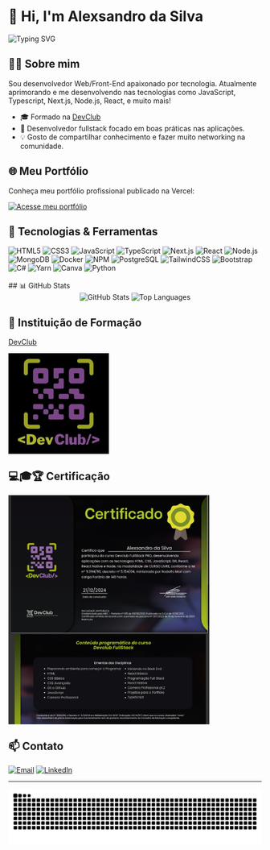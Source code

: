 # 👋 Hi, I'm Alexsandro da Silva

<img src="https://readme-typing-svg.demolab.com?font=Press+Start+2P&size=15&pause=1000&color=6ECF42&width=435&lines=Hello+World!+I'm+Alexsandro;Web%2FFront-End+Developer;Always+learning+new+techs" alt="Typing SVG" />

## 👨‍💻 Sobre mim

Sou desenvolvedor Web/Front-End apaixonado por tecnologia. Atualmente aprimorando e me desenvolvendo nas tecnologias como JavaScript, Typescript, Next.js, Node.js, React, e muito mais!

- 🎓 Formado na [DevClub](https://rodolfomori.com.br/)
- 🌱 Desenvolvedor fullstack focado em boas práticas nas aplicações.
- 💡 Gosto de compartilhar conhecimento e fazer muito networking na comunidade.

## 🌐 Meu Portfólio

Conheça meu portfólio profissional publicado na Vercel:

[![Acesse meu portfólio](https://img.shields.io/badge/Portfólio-VERCEL-000?style=for-the-badge&logo=vercel&logoColor=white)](https://portifolio-alexdev.vercel.app/)

## 🚀 Tecnologias & Ferramentas
<div class="tech-icons-container" align="left">
  <img src="https://cdn.jsdelivr.net/gh/devicons/devicon/icons/html5/html5-original.svg" width="42" height="42" alt="HTML5"/>
  <img src="https://cdn.jsdelivr.net/gh/devicons/devicon/icons/css3/css3-original.svg" width="42" height="42" alt="CSS3"/>
  <img src="https://cdn.jsdelivr.net/gh/devicons/devicon/icons/javascript/javascript-original.svg" width="42" height="42" alt="JavaScript"/>
  <img src="https://cdn.jsdelivr.net/gh/devicons/devicon/icons/typescript/typescript-original.svg" width="42" height="42" alt="TypeScript"/>
  <img src="https://cdn.jsdelivr.net/gh/devicons/devicon/icons/nextjs/nextjs-original.svg" width="42" height="42" alt="Next.js"/>
  <img src="https://cdn.jsdelivr.net/gh/devicons/devicon/icons/react/react-original.svg" width="42" height="42" alt="React"/>
  <img src="https://cdn.jsdelivr.net/gh/devicons/devicon/icons/nodejs/nodejs-original.svg" width="42" height="42" alt="Node.js"/>
  <img src="https://cdn.jsdelivr.net/gh/devicons/devicon/icons/mongodb/mongodb-original.svg" width="42" height="42" alt="MongoDB"/>
  <img src="https://cdn.jsdelivr.net/gh/devicons/devicon/icons/docker/docker-original.svg" width="42" height="42" alt="Docker"/>
  <img src="https://cdn.jsdelivr.net/gh/devicons/devicon/icons/npm/npm-original-wordmark.svg" width="42" height="42" alt="NPM"/>
  <img src="https://cdn.jsdelivr.net/gh/devicons/devicon/icons/postgresql/postgresql-original.svg" width="42" height="42" alt="PostgreSQL"/>
  <img src="https://cdn.jsdelivr.net/gh/devicons/devicon/icons/tailwindcss/tailwindcss-original-wordmark.svg" width="42" height="42" alt="TailwindCSS"/>
  <img src="https://cdn.jsdelivr.net/gh/devicons/devicon/icons/bootstrap/bootstrap-original.svg" width="42" height="42" alt="Bootstrap"/>
  <img src="https://cdn.jsdelivr.net/gh/devicons/devicon/icons/csharp/csharp-original.svg" width="42" height="42" alt="C#"/>
  <img src="https://cdn.jsdelivr.net/gh/devicons/devicon/icons/yarn/yarn-original.svg" width="42" height="42" alt="Yarn"/>
  <img src="https://cdn.jsdelivr.net/gh/devicons/devicon/icons/canva/canva-original.svg" width="42" height="42" alt="Canva"/>
  <img src="https://cdn.jsdelivr.net/gh/devicons/devicon/icons/python/python-original.svg" width="42" height="42" alt="Python"/>
</div>
<br>
## 📊 GitHub Stats

<div align="center">
  <img src="https://github-readme-stats.vercel.app/api?username=alx-8914&show_icons=true&theme=dark" height="150" alt="GitHub Stats"/>
  <img src="https://github-readme-stats.vercel.app/api/top-langs/?username=alx-8914&layout=compact&theme=dark" height="150" alt="Top Languages"/>
</div>

## 🏫 Instituição de Formação

[DevClub](https://rodolfomori.com.br/)

<img align="center" alt="DevClub Logo" width="200" src="https://github.com/alx-8914/alx-8914/raw/main/dev_club_devs_logo.jpg">

## 💻🎓🏆 Certificação

<img align="center" alt="Captura de tela 1" width="400" src="Captura de tela 2024-12-27 184428.png" />
<img align="center" alt="Captura de tela 2" width="400" src="Captura de tela 2024-12-27 180656.png" />

## 📫 Contato

<div align="left">
  <a href="mailto:alexdevsilva@gmail.com"><img src="https://img.shields.io/badge/-Email-000?style=for-the-badge&logo=gmail&logoColor=white" height="28" alt="Email"/></a>
  <a href="https://www.linkedin.com/in/alexsandro-da-silva-developer"><img src="https://img.shields.io/badge/-LinkedIn-000?style=for-the-badge&logo=linkedin&logoColor=white" height="28" alt="LinkedIn"/></a>
</div>

---

<!-- Snake animation -->
<picture>
  <source media="(prefers-color-scheme: dark)" srcset="https://raw.githubusercontent.com/alx-8914/alx-8914/output/github-contribution-grid-snake-dark.svg">
  <source media="(prefers-color-scheme: light)" srcset="https://raw.githubusercontent.com/alx-8914/alx-8914/output/github-contribution-grid-snake.svg">
  <img alt="github contribution grid snake animation" src="https://raw.githubusercontent.com/alx-8914/alx-8914/output/github-contribution-grid-snake.svg">
</picture>
